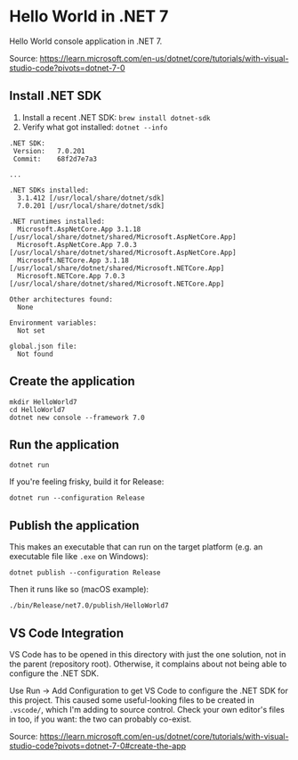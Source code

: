 # Hello World in .NET 7

Hello World console application in .NET 7.

Source: https://learn.microsoft.com/en-us/dotnet/core/tutorials/with-visual-studio-code?pivots=dotnet-7-0

## Install .NET SDK

1. Install a recent .NET SDK: `brew install dotnet-sdk`
1. Verify what got installed: `dotnet --info`

```shell
.NET SDK:
 Version:   7.0.201
 Commit:    68f2d7e7a3

...

.NET SDKs installed:
  3.1.412 [/usr/local/share/dotnet/sdk]
  7.0.201 [/usr/local/share/dotnet/sdk]

.NET runtimes installed:
  Microsoft.AspNetCore.App 3.1.18 [/usr/local/share/dotnet/shared/Microsoft.AspNetCore.App]
  Microsoft.AspNetCore.App 7.0.3 [/usr/local/share/dotnet/shared/Microsoft.AspNetCore.App]
  Microsoft.NETCore.App 3.1.18 [/usr/local/share/dotnet/shared/Microsoft.NETCore.App]
  Microsoft.NETCore.App 7.0.3 [/usr/local/share/dotnet/shared/Microsoft.NETCore.App]

Other architectures found:
  None

Environment variables:
  Not set

global.json file:
  Not found
```

## Create the application

```shell
mkdir HelloWorld7
cd HelloWorld7
dotnet new console --framework 7.0
```

## Run the application

```shell
dotnet run
```

If you're feeling frisky, build it for Release:

```shell
dotnet run --configuration Release
```

## Publish the application

This makes an executable that can run on the target platform (e.g. an executable
file like `.exe` on Windows):

```shell
dotnet publish --configuration Release
```

Then it runs like so (macOS example):

```shell
./bin/Release/net7.0/publish/HelloWorld7
```

## VS Code Integration

VS Code has to be opened in this directory with just the one solution, not in
the parent (repository root).  Otherwise, it complains about not being able to
configure the .NET SDK.

Use Run -> Add Configuration to get VS Code to configure the .NET SDK for this
project.  This caused some useful-looking files to be created in `.vscode/`,
which I'm adding to source control.  Check your own editor's files in too, if
you want: the two can probably co-exist.

Source:
https://learn.microsoft.com/en-us/dotnet/core/tutorials/with-visual-studio-code?pivots=dotnet-7-0#create-the-app
